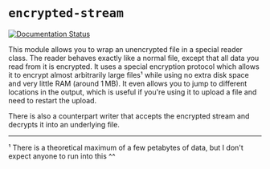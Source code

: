# `encrypted-stream`

[![Documentation Status](https://readthedocs.org/projects/encrypted-stream/badge/?version=latest)](https://encrypted-stream.readthedocs.io/en/latest/?badge=latest)

This module allows you to wrap an unencrypted file in a special reader class. The reader behaves exactly like a normal file, except that all data you read from it is encrypted. It uses a special encryption protocol which allows it to encrypt almost arbitrarily large files¹ while using no extra disk space and very little RAM (around 1 MB). It even allows you to jump to different locations in the output, which is useful if you're using it to upload a file and need to restart the upload.

There is also a counterpart writer that accepts the encrypted stream and decrypts it into an underlying file.

***

¹ There is a theoretical maximum of a few petabytes of data, but I don't expect anyone to run into this ^^